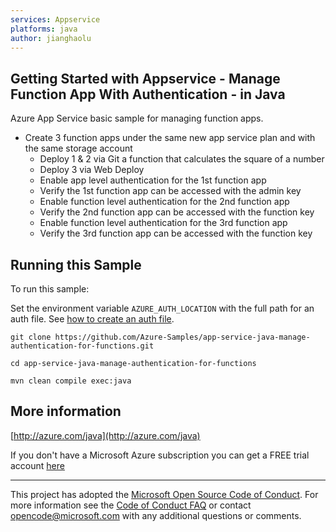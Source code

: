 ```yaml
---
services: Appservice
platforms: java
author: jianghaolu
---
```


## Getting Started with Appservice - Manage Function App With Authentication - in Java ##


  Azure App Service basic sample for managing function apps.
   - Create 3 function apps under the same new app service plan and with the same storage account
     - Deploy 1 &amp; 2 via Git a function that calculates the square of a number
     - Deploy 3 via Web Deploy
     - Enable app level authentication for the 1st function app
     - Verify the 1st function app can be accessed with the admin key
     - Enable function level authentication for the 2nd function app
     - Verify the 2nd function app can be accessed with the function key
     - Enable function level authentication for the 3rd function app
     - Verify the 3rd function app can be accessed with the function key
 

## Running this Sample ##

To run this sample:

Set the environment variable `AZURE_AUTH_LOCATION` with the full path for an auth file. See [how to create an auth file](https://github.com/Azure/azure-libraries-for-java/blob/master/AUTH.md).

    git clone https://github.com/Azure-Samples/app-service-java-manage-authentication-for-functions.git

    cd app-service-java-manage-authentication-for-functions

    mvn clean compile exec:java

## More information ##

[http://azure.com/java](http://azure.com/java)

If you don't have a Microsoft Azure subscription you can get a FREE trial account [here](http://go.microsoft.com/fwlink/?LinkId=330212)

---

This project has adopted the [Microsoft Open Source Code of Conduct](https://opensource.microsoft.com/codeofconduct/). For more information see the [Code of Conduct FAQ](https://opensource.microsoft.com/codeofconduct/faq/) or contact [opencode@microsoft.com](mailto:opencode@microsoft.com) with any additional questions or comments.